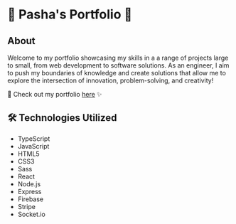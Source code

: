 # 🌟 Pasha's Portfolio 🚀

## About

Welcome to my portfolio showcasing my skills in a a range of projects large to small, from web development to software solutions. As an engineer, I aim to push my boundaries of knowledge and create solutions that allow me to explore the intersection of innovation, problem-solving, and creativity!

🔗 Check out my portfolio [here](https://pbrovarnik.github.io/portfolio/) ✨

## 🛠️ Technologies Utilized

- TypeScript
- JavaScript
- HTML5
- CSS3
- Sass
- React
- Node.js
- Express
- Firebase
- Stripe
- Socket.io
